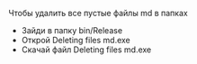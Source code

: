 Чтобы удалить все пустые файлы md  в папках 
- Зайди в папку bin/Release
- Открой Deleting files md.exe
- Скачай файл Deleting files md.exe
